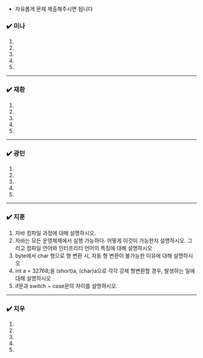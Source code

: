 - 자유롭게 문제 제출해주시면 됩니다
### ✔️ 미나
1. 
2. 
3. 
4. 
5.

***

### ✔️ 재환
1. 
2. 
3. 
4. 
5.

***

### ✔️ 광민
1. 
2. 
3. 
4. 
5. 

***

### ✔️ 지훈
1. 자바 컴파일 과정에 대해 설명하시오.
2. 자바는 모든 운영체제에서 실행 가능하다. 어떻게 이것이 가능한지 설명하시오. 그리고 컴파일 언어와 인터프리터 언어의 특징에 대해 설명하시오
3. byte에서 char 형으로 형 변환 시, 자동 형 변환이 불가능한 이유에 대해 설명하시오
4. int a = 32768;을 (short)a, (char)a으로 각각 강제 형변환할 경우, 발생하는 일에 대해 설명하시오 
5. if문과 switch ~ case문의 차이를 설명하시오.  
***

### ✔️ 지우
1.
2.
3.
4.
5.
